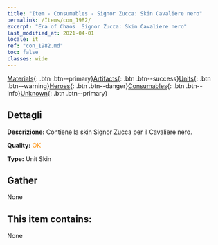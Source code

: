 ```yaml
---
title: "Item - Consumables - Signor Zucca: Skin Cavaliere nero"
permalink: /Items/con_1982/
excerpt: "Era of Chaos  Signor Zucca: Skin Cavaliere nero"
last_modified_at: 2021-04-01
locale: it
ref: "con_1982.md"
toc: false
classes: wide
---
```

 [Materials](/it/Items/){: .btn .btn--primary}[Artifacts](/it/Items/Artifacts/){: .btn .btn--success}[Units](/it/Items/Units/){: .btn .btn--warning}[Heroes](/it/Items/Heroes/){: .btn .btn--danger}[Consumables](/it/Items/Consumables/){: .btn .btn--info}[Unknown](/it/Items/Unknown/){: .btn .btn--primary}

## Dettagli
 **Descrizione:** Contiene la skin Signor Zucca per il Cavaliere nero.

 **Quality:** <span style="color: #FF8C00">OK</span>

 **Type:** Unit Skin

## Gather

  None

## This item contains:

  None

